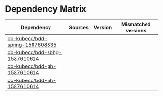 # Dependency Matrix

Dependency | Sources | Version | Mismatched versions
---------- | ------- | ------- | -------------------
[cb-kubecd/bdd-spring-1587608835](https://github.com/cb-kubecd/bdd-spring-1587608835.git) |  | []() | 
[cb-kubecd/bdd-sbhg-1587610614](https://github.com/cb-kubecd/bdd-sbhg-1587610614.git) |  | []() | 
[cb-kubecd/bdd-gh-1587610614](https://github.com/cb-kubecd/bdd-gh-1587610614.git) |  | []() | 
[cb-kubecd/bdd-nh-1587610614](https://github.com/cb-kubecd/bdd-nh-1587610614.git) |  | []() | 
